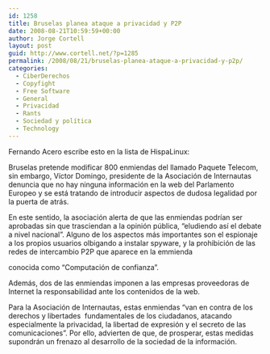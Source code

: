 ```yaml
---
id: 1258
title: Bruselas planea ataque a privacidad y P2P
date: 2008-08-21T10:59:59+00:00
author: Jorge Cortell
layout: post
guid: http://www.cortell.net/?p=1285
permalink: /2008/08/21/bruselas-planea-ataque-a-privacidad-y-p2p/
categories:
  - CiberDerechos
  - Copyfight
  - Free Software
  - General
  - Privacidad
  - Rants
  - Sociedad y polí­tica
  - Technology
---
```

Fernando Acero escribe esto en la lista de HispaLinux:

Bruselas pretende modificar 800 enmiendas del llamado Paquete Telecom, sin embargo, Víctor Domingo, presidente de la Asociación de Internautas denuncia que no hay ninguna información en la web del Parlamento Europeo y se está tratando de introducir aspectos de dudosa legalidad por la puerta de atrás.

En este sentido, la asociación alerta de que las enmiendas podrían ser aprobadas sin que trasciendan a la opinión pública, &#8220;eludiendo así el debate a nivel nacional&#8221;. Alguno de los aspectos más importantes son el espionaje a los propios usuarios olbigando a instalar spyware, y la prohibición de las redes de intercambio P2P que aparece en la emmienda
  
conocida como &#8220;Computación de confianza&#8221;.

Además, dos de las enmiendas imponen a las empresas proveedoras de Internet la responsabilidad ante los contenidos de la web.

Para la Asociación de Internautas, estas enmiendas &#8220;van en contra de los derechos y libertades  fundamentales de los ciudadanos, atacando especialmente la privacidad, la libertad de expresión y el secreto de las comunicaciones&#8221;. Por ello, advierten de que, de prosperar, estas medidas supondrán un frenazo al desarrollo de la sociedad de la información.